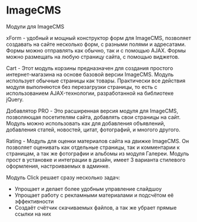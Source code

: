 # ImageCMS
Модули для ImageCMS

xForm - удобный и мощный конструктор форм для ImageCMS, позволяет создавать на сайте несколько форм, 
с разными полями и адресатами. Формы можно отправлять как обычно, так и с помощью AJAX. 
Формы можно размещать на любую страницу сайта, с помощью виджетов.

Cart - Этот модуль корзины предназначен для создания простого интернет-магазина на основе базовой версии ImageCMS. 
Модуль использует обычные страницы как товары. Практически все действия модуля выполняются без перезагрузки страницы, 
то есть с использованием AJAX-технологии, разработанной на библиотеке jQuery.

Добавлятор PRO - Это расширенная версия модуля для ImageCMS, позволяющая посетителям сайта, 
добавлять свои страницы на сайт. Модуль можно использовать как для добавления объявлений, добавления статей, 
новостей, цитат, фотографий, и многого другого.

Rating - Модуль для оценки материалов сайта на движке ImageCMS. Он позволяет оценивать как отдельные страницы, 
так и комментарии к страницам, а так же фотографии и альбомы из модуля Галереи. 
Модуль прост в установке и интеграции в дизайн, имеет 3 варианта стилевого оформления, настроиваемых в админке.

Модуль Click решает сразу несколько задач:

- Упрощает и делает более удобным управление слайдшоу
- Упрощает работу с рекламными материалами и подсчётом её эффективности
- Создаёт счётчик скачиваемых файлов, а так же убрает прямые ссылки на них

